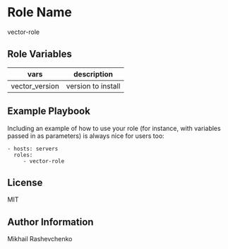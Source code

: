 Role Name
=========

vector-role

Role Variables
--------------

| vars | description |
|----------|----------------------|
| vector_version | version to install |

Example Playbook
----------------

Including an example of how to use your role (for instance, with variables passed in as parameters) is always nice for users too:

    - hosts: servers
      roles:
         - vector-role

License
-------

MIT

Author Information
------------------

Mikhail Rashevchenko
